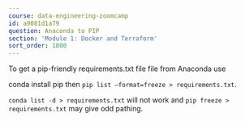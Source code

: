 ```yaml
---
course: data-engineering-zoomcamp
id: a9081d1a79
question: Anaconda to PIP
section: 'Module 1: Docker and Terraform'
sort_order: 1800
---
```


To get a pip-friendly requirements.txt file file from Anaconda use

conda install pip then `pip list –format=freeze > requirements.txt`.

`conda list -d > requirements.txt` will not work and `pip freeze > requirements.txt` may give odd pathing.

